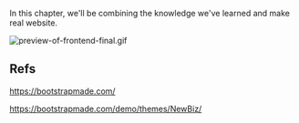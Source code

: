 
In this chapter, we'll be combining the knowledge we've learned and make real website.

![preview-of-frontend-final.gif](https://storage.googleapis.com/coderhackers-assets/the-complete-webdev-with-rails-2020/combine-front-end-guide/preview-of-frontend-final.gif)

## Refs

https://bootstrapmade.com/

https://bootstrapmade.com/demo/themes/NewBiz/

